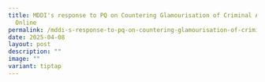 ```yaml
---
title: MDDI's response to PQ on Countering Glamourisation of Criminal Activities
  Online
permalink: /mddi-s-response-to-pq-on-countering-glamourisation-of-criminal-activities-online/
date: 2025-04-08
layout: post
description: ""
image: ""
variant: tiptap
---
```

